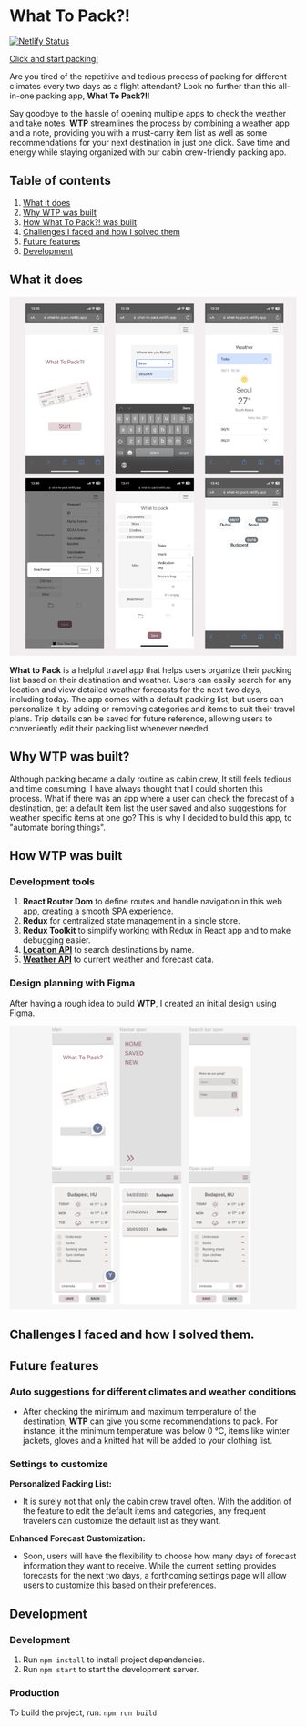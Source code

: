 # What To Pack?!

[![Netlify Status](https://api.netlify.com/api/v1/badges/62069435-b2f8-4932-a13a-8722bccca4b2/deploy-status)](https://app.netlify.com/sites/what-to-pack/deploys)

[Click and start packing!](https://what-to-pack.netlify.app/)

Are you tired of the repetitive and tedious process of packing for different climates every two days as a flight attendant? Look no further than this all-in-one packing app, **What To Pack?!**!

Say goodbye to the hassle of opening multiple apps to check the weather and take notes. **WTP** streamlines the process by combining a weather app and a note, providing you with a must-carry item list as well as some recommendations for your next destination in just one click. Save time and energy while staying organized with our cabin crew-friendly packing app.

## Table of contents

1. [What it does](#what-it-does)
2. [Why WTP was built](#why-wtp-was-built)
3. [How What To Pack?! was built](#how-what-to-pack-was-built)
4. [Challenges I faced and how I solved them](#challenges-i-faced-and-how-i-solved-them)
5. [Future features](#future-features)
6. [Development](#development)

## What it does

![wtpREADME](./src/assets/images/wtpREADME.png)

**What to Pack** is a helpful travel app that helps users organize their packing list based on their destination and weather. Users can easily search for any location and view detailed weather forecasts for the next two days, including today. The app comes with a default packing list, but users can personalize it by adding or removing categories and items to suit their travel plans. Trip details can be saved for future reference, allowing users to conveniently edit their packing list whenever needed.

## Why WTP was built?

Although packing became a daily routine as cabin crew, It still feels tedious and time consuming. I have always thought that I could shorten this process. What if there was an app where a user can check the forecast of a destination, get a default item list the user saved and also suggestions for weather specific items at one go? This is why I decided to build this app, to "automate boring things".

## How WTP was built

### Development tools

1. **React Router Dom** to define routes and handle navigation in this web app, creating a smooth SPA experience.
2. **Redux** for centralized state management in a single store.
3. **Redux Toolkit** to simplify working with Redux in React app and to make debugging easier.
4. **[Location API](https://rapidapi.com/wirefreethought/api/geodb-cities)** to search destinations by name.
5. **[Weather API](https://rapidapi.com/weatherapi/api/weatherapi-com/)** to current weather and forecast data.

### Design planning with Figma

After having a rough idea to build **WTP**, I created an initial design using Figma.

![WTP design](./src/assets/images/figmaForWTP.png)

## Challenges I faced and how I solved them.

## Future features

### Auto suggestions for different climates and weather conditions

- After checking the minimum and maximum temperature of the destination, **WTP** can give you some recommendations to pack. For instance, it the minimum temperature was below 0 °C, items like winter jackets, gloves and a knitted hat will be added to your clothing list.

### Settings to customize

**Personalized Packing List:**<br>

- It is surely not that only the cabin crew travel often. With the addition of the feature to edit the default items and categories, any frequent travelers can customize the default list as they want.

**Enhanced Forecast Customization:**<br>

- Soon, users will have the flexibility to choose how many days of forecast information they want to receive. While the current setting provides forecasts for the next two days, a forthcoming settings page will allow users to customize this based on their preferences.

## Development

### Development

1. Run `npm install` to install project dependencies.
2. Run `npm start` to start the development server.

### Production

To build the project, run:
`npm run build`
